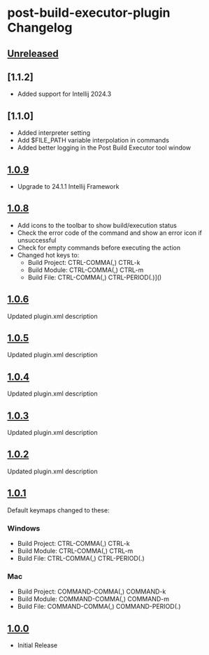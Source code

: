 <!-- Keep a Changelog guide -> https://keepachangelog.com -->

# post-build-executor-plugin Changelog
## [Unreleased]

## [1.1.2]
- Added support for Intellij 2024.3

## [1.1.0]
- Added interpreter setting
- Add $FILE_PATH variable interpolation in commands
- Added better logging in the Post Build Executor tool window

## [1.0.9]

- Upgrade to 24.1.1 Intellij Framework

## [1.0.8]

- Add icons to the toolbar to show build/execution status
- Check the error code of the command and show an error icon if unsuccessful
- Check for empty commands before executing the action
- Changed hot keys to:
    - Build Project: CTRL-COMMA(,) CTRL-k
    - Build Module: CTRL-COMMA(,) CTRL-m
    - Build File: CTRL-COMMA(,) CTRL-PERIOD(.)]()

## [1.0.6]

Updated plugin.xml description

## [1.0.5]

Updated plugin.xml description

## [1.0.4]

Updated plugin.xml description

## [1.0.3]

Updated plugin.xml description

## [1.0.2]

Updated plugin.xml description

## [1.0.1]

Default keymaps changed to these:

### Windows

- Build Project: CTRL-COMMA(,) CTRL-k
- Build Module: CTRL-COMMA(,) CTRL-m
- Build File: CTRL-COMMA(,) CTRL-PERIOD(.)

### Mac

- Build Project: COMMAND-COMMA(,) COMMAND-k
- Build Module: COMMAND-COMMA(,) COMMAND-m
- Build File: COMMAND-COMMA(,) COMMAND-PERIOD(.)

## [1.0.0]

- Initial Release

[Unreleased]: https://github.com/dshane001/post-build-executor-plugin/compare/v1.0.9...HEAD
[1.0.9]: https://github.com/dshane001/post-build-executor-plugin/compare/v1.0.8...v1.0.9
[1.0.8]: https://github.com/dshane001/post-build-executor-plugin/compare/v1.0.6...v1.0.8
[1.0.6]: https://github.com/dshane001/post-build-executor-plugin/compare/v1.0.5...v1.0.6
[1.0.5]: https://github.com/dshane001/post-build-executor-plugin/compare/v1.0.4...v1.0.5
[1.0.4]: https://github.com/dshane001/post-build-executor-plugin/compare/v1.0.3...v1.0.4
[1.0.3]: https://github.com/dshane001/post-build-executor-plugin/compare/v1.0.2...v1.0.3
[1.0.2]: https://github.com/dshane001/post-build-executor-plugin/compare/v1.0.1...v1.0.2
[1.0.1]: https://github.com/dshane001/post-build-executor-plugin/compare/v1.0.0...v1.0.1
[1.0.0]: https://github.com/dshane001/post-build-executor-plugin/commits/v1.0.0
